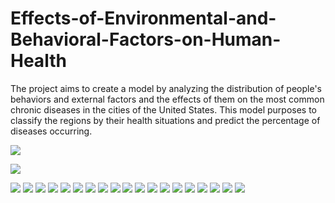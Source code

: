 # Effects-of-Environmental-and-Behavioral-Factors-on-Human-Health
The project aims to create a model by analyzing the distribution of people's behaviors and external factors and the effects of them on the most common chronic diseases in the cities of the United States. This model purposes to classify the regions by their health situations and predict the percentage of diseases occurring.

![](https://github.com/oktayugurlu/Effects-of-Environmental-and-Behavioral-Factors-on-Human-Health/blob/master/presentation/1.jpg?raw=true)


![](https://github.com/oktayugurlu/Effects-of-Environmental-and-Behavioral-Factors-on-Human-Health/blob/master/presentation/2.jpg?raw=true)



![](https://github.com/oktayugurlu/Effects-of-Environmental-and-Behavioral-Factors-on-Human-Health/blob/master/presentation/3.png?raw=true)
![](https://github.com/oktayugurlu/Effects-of-Environmental-and-Behavioral-Factors-on-Human-Health/blob/master/presentation/4.png?raw=true)
![](https://github.com/oktayugurlu/Effects-of-Environmental-and-Behavioral-Factors-on-Human-Health/blob/master/presentation/5.png?raw=true)
![](https://github.com/oktayugurlu/Effects-of-Environmental-and-Behavioral-Factors-on-Human-Health/blob/master/presentation/6.png?raw=true)
![](https://github.com/oktayugurlu/Effects-of-Environmental-and-Behavioral-Factors-on-Human-Health/blob/master/presentation/7.png?raw=true)
![](https://github.com/oktayugurlu/Effects-of-Environmental-and-Behavioral-Factors-on-Human-Health/blob/master/presentation/8.png?raw=true)
![](https://github.com/oktayugurlu/Effects-of-Environmental-and-Behavioral-Factors-on-Human-Health/blob/master/presentation/9.png?raw=true)
![](https://github.com/oktayugurlu/Effects-of-Environmental-and-Behavioral-Factors-on-Human-Health/blob/master/presentation/10.png?raw=true)
![](https://github.com/oktayugurlu/Effects-of-Environmental-and-Behavioral-Factors-on-Human-Health/blob/master/presentation/11.png?raw=true)
![](https://github.com/oktayugurlu/Effects-of-Environmental-and-Behavioral-Factors-on-Human-Health/blob/master/presentation/12.png?raw=true)
![](https://github.com/oktayugurlu/Effects-of-Environmental-and-Behavioral-Factors-on-Human-Health/blob/master/presentation/13.png?raw=true)
![](https://github.com/oktayugurlu/Effects-of-Environmental-and-Behavioral-Factors-on-Human-Health/blob/master/presentation/14.png?raw=true)
![](https://github.com/oktayugurlu/Effects-of-Environmental-and-Behavioral-Factors-on-Human-Health/blob/master/presentation/15.png?raw=true)
![](https://github.com/oktayugurlu/Effects-of-Environmental-and-Behavioral-Factors-on-Human-Health/blob/master/presentation/16.png?raw=true)
![](https://github.com/oktayugurlu/Effects-of-Environmental-and-Behavioral-Factors-on-Human-Health/blob/master/presentation/17.png?raw=true)
![](https://github.com/oktayugurlu/Effects-of-Environmental-and-Behavioral-Factors-on-Human-Health/blob/master/presentation/18.png?raw=true)
![](https://github.com/oktayugurlu/Effects-of-Environmental-and-Behavioral-Factors-on-Human-Health/blob/master/presentation/19.png?raw=true)
![](https://github.com/oktayugurlu/Effects-of-Environmental-and-Behavioral-Factors-on-Human-Health/blob/master/presentation/20.png?raw=true)
![](https://github.com/oktayugurlu/Effects-of-Environmental-and-Behavioral-Factors-on-Human-Health/blob/master/presentation/21.png?raw=true)
